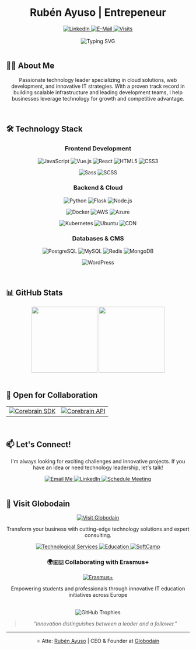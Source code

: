 <h1 align="center">Rubén Ayuso | Entrepeneur</h1>

<div align="center">
  <a href="https://www.linkedin.com/in/ruben-ayuso">
    <img src="https://img.shields.io/badge/linked-in-369?style=flat-square&logo=linkedin&logoColor=white&color=blue" alt="LinkedIn">
  </a>
  <a href="mailto:ruben@globodain.com">
    <img src="https://img.shields.io/badge/email-reveal-2a8?style=flat-square&logo=gmail&logoColor=white" alt="E-Mail">
  </a>
  <a href="https://github.com/ceoweggo">
    <img src="https://komarev.com/ghpvc/?username=ceoweggo&logo=GitHub&label=github%20visits&color=336699&logoColor=white&style=flat-square" alt="Visits">
  </a>
</div>

<br>

<div align="center">
  <img src="https://readme-typing-svg.demolab.com?font=Fira+Code&size=22&duration=3000&pause=1000&color=36BCF7FF&center=true&vCenter=true&width=500&lines=Focus+on+develop+Globodain;IT+entrepeneur;Full+Stack+Developer;Problem+Solver;Innovation+Leader" alt="Typing SVG" />
</div>

<br>

## 👨‍💻 About Me

<div align="center">
  <p>
    Passionate technology leader specializing in cloud solutions, web development, and innovative IT strategies. With a proven track record in building scalable infrastructure and leading development teams, I help businesses leverage technology for growth and competitive advantage.
  </p>
</div>

<br>

## 🛠️ Technology Stack

<div align="center">
  
  ### Frontend Development
  
  <p>
    <img src="https://img.shields.io/badge/JavaScript-F7DF1E?style=for-the-badge&logo=javascript&logoColor=black" alt="JavaScript" />
    <img src="https://img.shields.io/badge/Vue.js-35495E?style=for-the-badge&logo=vue.js&logoColor=4FC08D" alt="Vue.js" />
    <img src="https://img.shields.io/badge/React-20232A?style=for-the-badge&logo=react&logoColor=61DAFB" alt="React" />
    <img src="https://img.shields.io/badge/HTML5-E34F26?style=for-the-badge&logo=html5&logoColor=white" alt="HTML5" />
    <img src="https://img.shields.io/badge/CSS3-1572B6?style=for-the-badge&logo=css3&logoColor=white" alt="CSS3" />
  </p>
  <p>
    <img src="https://img.shields.io/badge/Sass-CC6699?style=for-the-badge&logo=sass&logoColor=white" alt="Sass" />
    <img src="https://img.shields.io/badge/SCSS-CC6699?style=for-the-badge&logo=sass&logoColor=white" alt="SCSS" />
  </p>

  ### Backend & Cloud
  
  <p>
    <img src="https://img.shields.io/badge/Python-3776AB?style=for-the-badge&logo=python&logoColor=white" alt="Python" />
    <img src="https://img.shields.io/badge/Flask-000000?style=for-the-badge&logo=flask&logoColor=white" alt="Flask" />
    <img src="https://img.shields.io/badge/Node.js-43853D?style=for-the-badge&logo=node.js&logoColor=white" alt="Node.js" />
  </p>
  <p>
    <img src="https://img.shields.io/badge/Docker-2496ED?style=for-the-badge&logo=docker&logoColor=white" alt="Docker" />
    <img src="https://img.shields.io/badge/AWS-232F3E?style=for-the-badge&logo=amazon-aws&logoColor=white" alt="AWS" />
    <img src="https://img.shields.io/badge/Azure-0089D6?style=for-the-badge&logo=microsoft-azure&logoColor=white" alt="Azure" />
  </p>
  <p>
    <img src="https://img.shields.io/badge/Kubernetes-326CE5?style=for-the-badge&logo=kubernetes&logoColor=white" alt="Kubernetes" />
    <img src="https://img.shields.io/badge/Ubuntu-E95420?style=for-the-badge&logo=ubuntu&logoColor=white" alt="Ubuntu" />
    <img src="https://img.shields.io/badge/CDN-F38020?style=for-the-badge&logo=cloudflare&logoColor=white" alt="CDN" />
  </p>

  ### Databases & CMS
  
  <p>
    <img src="https://img.shields.io/badge/PostgreSQL-316192?style=for-the-badge&logo=postgresql&logoColor=white" alt="PostgreSQL" />
    <img src="https://img.shields.io/badge/MySQL-4479A1?style=for-the-badge&logo=mysql&logoColor=white" alt="MySQL" />
    <img src="https://img.shields.io/badge/Redis-DC382D?style=for-the-badge&logo=redis&logoColor=white" alt="Redis" />
    <img src="https://img.shields.io/badge/MongoDB-4EA94B?style=for-the-badge&logo=mongodb&logoColor=white" alt="MongoDB" />
  </p>
  <p>
    <img src="https://img.shields.io/badge/WordPress-21759B?style=for-the-badge&logo=wordpress&logoColor=white" alt="WordPress" />
  </p>
</div>

<br>

## 📊 GitHub Stats

<div align="center">
  <img height="180em" src="https://github-readme-stats.vercel.app/api?username=ceoweggo&show_icons=true&theme=tokyonight&include_all_commits=true&count_private=true"/>
  <img height="180em" src="https://github-readme-stats.vercel.app/api/top-langs/?username=ceoweggo&layout=compact&langs_count=7&theme=tokyonight"/>
</div>

<br>

## 🤝 Open for Collaboration

<div align="center">
  <table>
    <tr>
      <td>
        <a href="https://github.com/ceoweggo/Corebrain">
          <img src="https://img.shields.io/badge/COREBRAIN_SDK-FFFFFF?style=for-the-badge" alt="Corebrain SDK"/>
        </a>
      </td>
            <td>
        <a href="https://github.com/ceoweggo/Corebrain-API">
          <img src="https://img.shields.io/badge/COREBRAIN_API-FFFFFF?style=for-the-badge" alt="Corebrain API"/>
        </a>
      </td>
    </tr>
  </table>
</div>

<br>

## 📫 Let's Connect!

<div align="center">
  <p>I'm always looking for exciting challenges and innovative projects. If you have an idea or need technology leadership, let's talk!</p>
  
  <a href="mailto:ruben@globodain.com">
    <img src="https://img.shields.io/badge/Email_Me-D14836?style=for-the-badge&logo=gmail&logoColor=white" alt="Email Me"/>
  </a>
  <a href="https://www.linkedin.com/in/ruben-ayuso">
    <img src="https://img.shields.io/badge/Connect_on_LinkedIn-0077B5?style=for-the-badge&logo=linkedin&logoColor=white" alt="LinkedIn"/>
  </a>
  <a href="https://outlook.office.com/bookwithme/user/8bbc4917c735493cb7e469f1b2022986@globodain.com/meetingtype/qRU3qIJaD0m_eNWClqYlkA2?bookingcode=524e4fb7-61a0-46b2-b641-ff06c06c9f6c&anonymous&ep=mlink">
    <img src="https://img.shields.io/badge/Schedule_a_Meeting-4285F4?style=for-the-badge&logo=google-calendar&logoColor=white" alt="Schedule Meeting"/>
  </a>
</div>

<br>

## 🚀 Visit Globodain

<div align="center">
  <a href="https://www.globodain.com">
    <img src="https://img.shields.io/badge/Discover_Innovative_IT_Solutions-FF6C37?style=for-the-badge&logo=internetexplorer&logoColor=white" alt="Visit Globodain"/>
  </a>
  
  <p>Transform your business with cutting-edge technology solutions and expert consulting.</p>
  
  <a href="https://globodain.com/en-us/services/technological-infrastructure">
    <img src="https://img.shields.io/badge/Cloud_Services-232F3E?style=for-the-badge&logo=amazon-aws&logoColor=white" alt="Technological Services"/>
  </a>
  <a href="https://globodain.com/en-us/education">
    <img src="https://img.shields.io/badge/Education_Programs-2E9FED?style=for-the-badge&logo=erasmus&logoColor=white" alt="Education"/>
  </a>
  <a href="https://softcamp.eu">
    <img src="https://img.shields.io/badge/SoftCamp_EU-8A2BE2?style=for-the-badge&logo=dev.to&logoColor=white" alt="SoftCamp"/>
  </a>
  
</div>
<div align="center">
  <h3>🌍🇪🇺 Collaborating with Erasmus+</h3>
  <a href="https://globodain.com/en-us/education/partnership">
    <img src="https://img.shields.io/badge/Erasmus+_Partner-004494?style=for-the-badge&logo=european-union&logoColor=white" alt="Erasmus+"/>
  </a>
  <p>Empowering students and professionals through innovative IT education initiatives across Europe</p>
</div>

<br>

<div align="center">
  <img src="https://github-profile-trophy.vercel.app/?username=ceoweggo&theme=tokyonight&no-frame=true&no-bg=false&margin-w=4&row=1" alt="GitHub Trophies">
</div>

<div align="center">
  <blockquote>
    <p><i>"Innovation distinguishes between a leader and a follower."</i></p>
  </blockquote>
</div>

---

<div align="center">
  ⭐️ Atte: <a href="https://github.com/ceoweggo">Rubén Ayuso</a> | CEO & Founder at <a href="https://www.globodain.com">Globodain</a>
</div>
